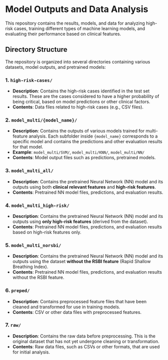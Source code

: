 # Model Outputs and Data Analysis

This repository contains the results, models, and data for analyzing high-risk cases, training different types of machine learning models, and evaluating their performance based on clinical features.

## Directory Structure

The repository is organized into several directories containing various datasets, model outputs, and pretrained models:

### 1. `high-risk-cases/`
- **Description**: Contains the high-risk cases identified in the test set results. These are the cases considered to have a higher probability of being critical, based on model predictions or other clinical factors.
- **Contents**: Data files related to high-risk cases (e.g., CSV files).

### 2. `model_multi/{model_name}/`
- **Description**: Contains the outputs of various models trained for multi-feature analysis. Each subfolder inside `{model_name}` corresponds to a specific model and contains the predictions and other evaluation results for that model.
- **Example**: `model_multi/SVM/`, `model_multi/KNN/`, `model_multi/NN/`
- **Contents**: Model output files such as predictions, pretrained models.

### 3. `model_multi_all/`
- **Description**: Contains the pretrained Neural Network (NN) model and its outputs using both **clinical relevant features** and **high-risk features**.
- **Contents**: Pretrained NN model files, predictions, and evaluation results.

### 4. `model_multi_high-risk/`
- **Description**: Contains the pretrained Neural Network (NN) model and its outputs using **only high-risk features** (derived from the dataset).
- **Contents**: Pretrained NN model files, predictions, and evaluation results based on high-risk features only.

### 5. `model_multi_norsbi/`
- **Description**: Contains the pretrained Neural Network (NN) model and its outputs using the dataset **without the RSBI feature** (Rapid Shallow Breathing Index).
- **Contents**: Pretrained NN model files, predictions, and evaluation results without the RSBI feature.

### 6. `preped/`
- **Description**: Contains preprocessed feature files that have been cleaned and transformed for use in training models.
- **Contents**: CSV or other data files with preprocessed features.

### 7. `raw/`
- **Description**: Contains the raw data before preprocessing. This is the original dataset that has not yet undergone cleaning or transformation.
- **Contents**: Raw data files, such as CSVs or other formats, that are used for initial analysis.
